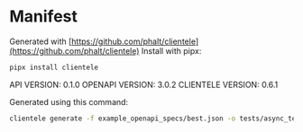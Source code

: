 # Manifest

Generated with [https://github.com/phalt/clientele](https://github.com/phalt/clientele)
Install with pipx:

```sh
pipx install clientele
```

API VERSION: 0.1.0
OPENAPI VERSION: 3.0.2
CLIENTELE VERSION: 0.6.1

Generated using this command:

```sh
clientele generate -f example_openapi_specs/best.json -o tests/async_test_client/ --asyncio t
```
